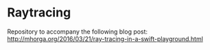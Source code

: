 # Raytracing

Repository to accompany the following blog post: http://mhorga.org/2016/03/21/ray-tracing-in-a-swift-playground.html
